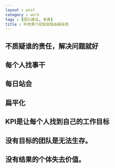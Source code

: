 ```yaml
---
layout : post
category : work
tags : [团队建设, 老黄]
title : 听老黄介绍智能路由器有感
---
```


## 不质疑谁的责任，解决问题就好


## 每个人找事干


## 每日站会


## 扁平化


## KPI是让每个人找到自己的工作目标


## 没有目标的团队是无法生存。


## 没有结果的个体失去价值。
